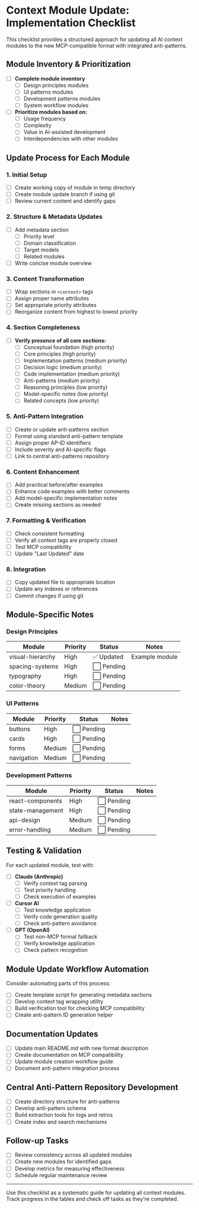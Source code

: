 # Context Module Update: Implementation Checklist

This checklist provides a structured approach for updating all AI context modules to the new MCP-compatible format with integrated anti-patterns.

## Module Inventory & Prioritization

- [ ] **Complete module inventory**
  - [ ] Design principles modules
  - [ ] UI patterns modules
  - [ ] Development patterns modules
  - [ ] System workflow modules

- [ ] **Prioritize modules based on:**
  - [ ] Usage frequency
  - [ ] Complexity
  - [ ] Value in AI-assisted development
  - [ ] Interdependencies with other modules

## Update Process for Each Module

### 1. Initial Setup

- [ ] Create working copy of module in temp directory
- [ ] Create module update branch if using git
- [ ] Review current content and identify gaps

### 2. Structure & Metadata Updates

- [ ] Add metadata section
  - [ ] Priority level
  - [ ] Domain classification
  - [ ] Target models
  - [ ] Related modules
- [ ] Write concise module overview

### 3. Content Transformation

- [ ] Wrap sections in `<context>` tags
- [ ] Assign proper name attributes
- [ ] Set appropriate priority attributes
- [ ] Reorganize content from highest to lowest priority

### 4. Section Completeness

- [ ] **Verify presence of all core sections:**
  - [ ] Conceptual foundation (high priority)
  - [ ] Core principles (high priority)
  - [ ] Implementation patterns (medium priority)
  - [ ] Decision logic (medium priority)
  - [ ] Code implementation (medium priority)
  - [ ] Anti-patterns (medium priority)
  - [ ] Reasoning principles (low priority)
  - [ ] Model-specific notes (low priority)
  - [ ] Related concepts (low priority)

### 5. Anti-Pattern Integration

- [ ] Create or update anti-patterns section
- [ ] Format using standard anti-pattern template
- [ ] Assign proper AP-ID identifiers
- [ ] Include severity and AI-specific flags
- [ ] Link to central anti-patterns repository

### 6. Content Enhancement

- [ ] Add practical before/after examples
- [ ] Enhance code examples with better comments
- [ ] Add model-specific implementation notes
- [ ] Create missing sections as needed

### 7. Formatting & Verification

- [ ] Check consistent formatting
- [ ] Verify all context tags are properly closed
- [ ] Test MCP compatibility
- [ ] Update "Last Updated" date

### 8. Integration

- [ ] Copy updated file to appropriate location
- [ ] Update any indexes or references
- [ ] Commit changes if using git

## Module-Specific Notes

### Design Principles

| Module | Priority | Status | Notes |
|--------|----------|--------|-------|
| visual-hierarchy | High | ✅ Updated | Example module |
| spacing-systems | High | ⬜ Pending | |
| typography | High | ⬜ Pending | |
| color-theory | Medium | ⬜ Pending | |

### UI Patterns

| Module | Priority | Status | Notes |
|--------|----------|--------|-------|
| buttons | High | ⬜ Pending | |
| cards | High | ⬜ Pending | |
| forms | Medium | ⬜ Pending | |
| navigation | Medium | ⬜ Pending | |

### Development Patterns

| Module | Priority | Status | Notes |
|--------|----------|--------|-------|
| react-components | High | ⬜ Pending | |
| state-management | High | ⬜ Pending | |
| api-design | Medium | ⬜ Pending | |
| error-handling | Medium | ⬜ Pending | |

## Testing & Validation

For each updated module, test with:

- [ ] **Claude (Anthropic)**
  - [ ] Verify context tag parsing
  - [ ] Test priority handling
  - [ ] Check execution of examples

- [ ] **Cursor AI**
  - [ ] Test knowledge application
  - [ ] Verify code generation quality
  - [ ] Check anti-pattern avoidance

- [ ] **GPT (OpenAI)**
  - [ ] Test non-MCP format fallback
  - [ ] Verify knowledge application
  - [ ] Check pattern recognition

## Module Update Workflow Automation

Consider automating parts of this process:

- [ ] Create template script for generating metadata sections
- [ ] Develop context tag wrapping utility
- [ ] Build verification tool for checking MCP compatibility
- [ ] Create anti-pattern ID generation helper

## Documentation Updates

- [ ] Update main README.md with new format description
- [ ] Create documentation on MCP compatibility
- [ ] Update module creation workflow guide
- [ ] Document anti-pattern integration process

## Central Anti-Pattern Repository Development

- [ ] Create directory structure for anti-patterns
- [ ] Develop anti-pattern schema
- [ ] Build extraction tools for logs and retros
- [ ] Create index and search mechanisms

## Follow-up Tasks

- [ ] Review consistency across all updated modules
- [ ] Create new modules for identified gaps
- [ ] Develop metrics for measuring effectiveness
- [ ] Schedule regular maintenance review

---

Use this checklist as a systematic guide for updating all context modules. Track progress in the tables and check off tasks as they're completed.
